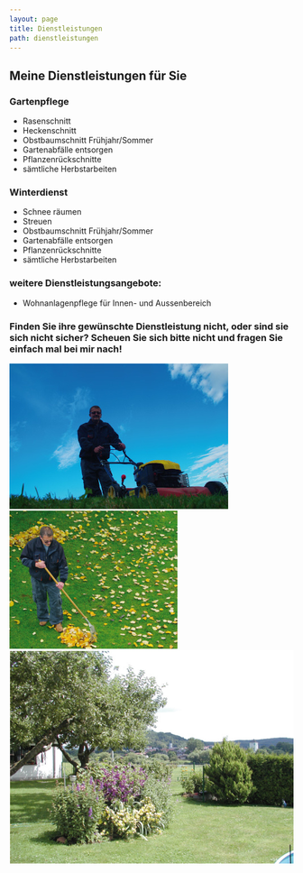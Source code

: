 ```yaml
---
layout: page
title: Dienstleistungen
path: dienstleistungen
---
```


<h2>Meine Dienstleistungen für Sie</h2>
<div class="row">
<div class="6u 12u$(small)">

<h3>Gartenpflege</h3>
<ul>
<li>Rasenschnitt</li>
<li>Heckenschnitt</li>
<li>Obstbaumschnitt Frühjahr/Sommer</li>
<li>Gartenabfälle entsorgen</li>
<li>Pflanzenrückschnitte</li>
<li>sämtliche Herbstarbeiten</li>
</ul>

<h3>Winterdienst</h3>
<ul>
<li>Schnee räumen</li>
<li>Streuen</li>
<li>Obstbaumschnitt Frühjahr/Sommer</li>
<li>Gartenabfälle entsorgen</li>
<li>Pflanzenrückschnitte</li>
<li>sämtliche Herbstarbeiten</li>
</ul>

</div>
<div class="6u$ 12u$(small)">

<h3>weitere Dienstleistungsangebote:</h3>
<ul>
<li>Wohnanlagenpflege für Innen- und Aussenbereich</li>
</ul>

</div>
</div>
<h3>Finden Sie ihre gewünschte Dienstleistung nicht, oder sind sie sich nicht sicher? Scheuen Sie sich bitte nicht und fragen Sie einfach mal bei mir nach!</h3>
<!-- Image -->

<div class="box alt">
<div class="row 50% uniform">
<div class="4u"><span class="image fit"><a href="assets/images/P003.jpg" data-lightbox="gallery"><img src="assets/images/P003.jpg" alt="" /></a></span></div>
<div class="4u"><span class="image fit"><a href="assets/images/P004.jpg" data-lightbox="gallery"><img src="assets/images/P004.jpg" alt="" /></a></span></div>
<div class="4u"><span class="image fit"><a href="assets/images/P005.jpg" data-lightbox="gallery"><img src="assets/images/P005.jpg" alt="" /></a></span></div>
</div>
</div>
